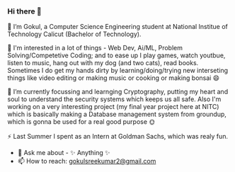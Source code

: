### Hi there 👋

🔭 I’m Gokul, a Computer Science Engineering student at National Institue of Technology Calicut (Bachelor of Technology).

🌟 I'm interested in a lot of things - Web Dev, Ai/ML, Problem Solving/Competetive Coding; and to ease up I play games, watch youtbue, listen to music, hang out with my dog (and two cats), read books. Sometimes I do get my hands dirty by learning/doing/trying new interseting things like video editing or making music or cooking or making bonsai 😄 

🌱 I’m currently focussing and learnging Cryptography, putting my heart and soul to understand the security systems which keeps us all safe. Also I'm working on a very interesting project (my final year project here at NITC) which is basically making a Database management system from groundup, which is gonna be used for a real good purpose 🌞 


⚡ Last Summer I spent as an Intern at Goldman Sachs, which was realy fun.

- 💬 Ask me about - ✨ Anything ✨
- 📫 How to reach: gokulsreekumar2@gmail.com

<!--
**gokulsreekumar/gokulsreekumar** is a ✨ _special_ ✨ repository because its `README.md` (this file) appears on your GitHub profile.

Here are some ideas to get you started:

- 🔭 I’m currently working on ...
- 🌱 I’m currently learning ...
- 👯 I’m looking to collaborate on ...
- 🤔 I’m looking for help with ...
- 💬 Ask me about ...
- 📫 How to reach me: ...
- 😄 Pronouns: ...
- ⚡ Fun fact: ...
🌝🌚🌑🌒🌓🌔🌕🌖🌗🌘🌜🌛🌔🌍🌎🌏🌋🌌⛅
⚠️🚧🔰🏧🎰🚏💈♨️🏁🎌🏮🗿🎪🎭📍🚩🇧
-->
